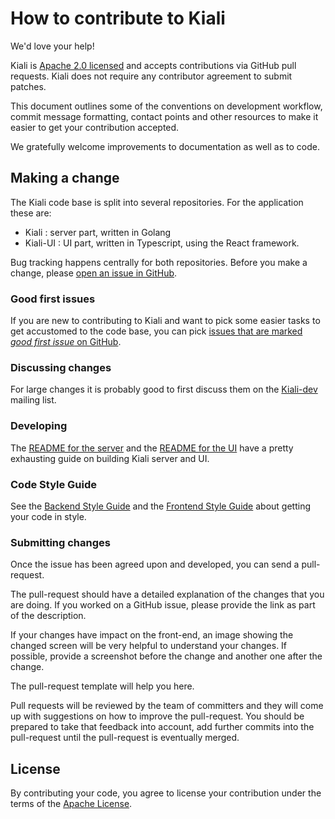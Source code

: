 # How to contribute to Kiali

We'd love your help!

Kiali is [Apache 2.0 licensed](LICENSE) and accepts contributions via GitHub
pull requests. 
Kiali does not require any contributor agreement to submit patches.

This document outlines some of the conventions on development
workflow, commit message formatting, contact points and other resources to make
it easier to get your contribution accepted.

We gratefully welcome improvements to documentation as well as to code.



## Making a change

The Kiali code base is split into several repositories. For the application these
are:

* Kiali : server part, written in Golang
* Kiali-UI : UI part, written in Typescript, using the React framework.

Bug tracking happens centrally for both repositories.
Before you make a change, please [open an issue in GitHub](https://github.com/kiali/kiali/issues/new/choose). 

### Good first issues

If you are new to contributing to Kiali and want to pick some easier tasks to 
get accustomed to the code base, you can pick [issues that are marked _good first issue_
on GitHub](https://github.com/kiali/kiali/labels/good%20first%20issue).

### Discussing changes

For large changes it is probably good to first discuss them on the [Kiali-dev](https://groups.google.com/forum/#!forum/kiali-dev) mailing list.

### Developing

The [README for the server](./README.adoc#building) and the [README for the UI](https://github.com/kiali/kiali-ui#developing) have a pretty exhausting guide on building Kiali server and UI. 

### Code Style Guide

See the [Backend Style Guide](./STYLE_GUIDE.adoc) and the [Frontend Style Guide](https://github.com/kiali/kiali-ui/blob/master/STYLE_GUIDE.adoc) about getting your code in style.


### Submitting changes

Once the issue has been agreed upon and developed, you can send a pull-request. 

The pull-request should have a detailed explanation of the changes that you are doing.
If you worked on a GitHub issue, please provide the link as part of the description.

If your changes have impact on the front-end, an image showing the changed screen will be
very helpful to understand your changes. If possible, provide a screenshot before the change
and another one after the change. 

The pull-request template will help you here.

Pull requests will be reviewed by the team of committers and they will come up with 
suggestions on how to improve the pull-request. You should be prepared to take that
feedback into account, add further commits into the pull-request until the pull-request
is eventually merged.

## License

By contributing your code, you agree to license your contribution under the terms
of the [Apache License](LICENSE).
